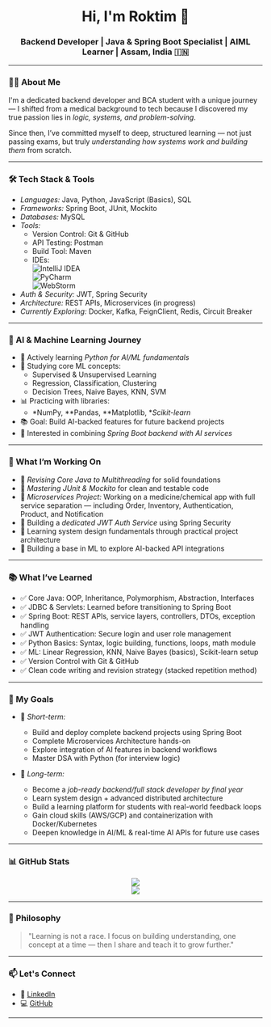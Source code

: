 <h1 align="center">Hi, I'm Roktim 👋</h1>
<h3 align="center">Backend Developer | Java & Spring Boot Specialist | AIML Learner | Assam, India 🇮🇳</h3>

---

### 👨‍💻 About Me

I'm a dedicated backend developer and BCA student with a unique journey — I shifted from a medical background to tech because I discovered my true passion lies in *logic, systems, and problem-solving*.

Since then, I’ve committed myself to deep, structured learning — not just passing exams, but truly *understanding how systems work and building them* from scratch.

---

### 🛠 Tech Stack & Tools

- *Languages:* Java, Python, JavaScript (Basics), SQL  
- *Frameworks:* Spring Boot, JUnit, Mockito  
- *Databases:* MySQL  
- *Tools:*  
  - Version Control: Git & GitHub  
  - API Testing: Postman  
  - Build Tool: Maven  
  - IDEs:  
    ![IntelliJ IDEA](https://img.shields.io/badge/IntelliJ_IDEA-000000?style=flat&logo=intellij-idea&logoColor=white)  
    ![PyCharm](https://img.shields.io/badge/PyCharm-000000?style=flat&logo=pycharm&logoColor=white)  
    ![WebStorm](https://img.shields.io/badge/WebStorm-000000?style=flat&logo=webstorm&logoColor=white)  
- *Auth & Security:* JWT, Spring Security  
- *Architecture:* REST APIs, Microservices (in progress)  
- *Currently Exploring:* Docker, Kafka, FeignClient, Redis, Circuit Breaker  

---

### 🤖 AI & Machine Learning Journey

- 🚀 Actively learning *Python for AI/ML fundamentals*
- 🧠 Studying core ML concepts:  
  - Supervised & Unsupervised Learning  
  - Regression, Classification, Clustering  
  - Decision Trees, Naive Bayes, KNN, SVM  
- 📊 Practicing with libraries:  
  - *NumPy, **Pandas, **Matplotlib, **Scikit-learn*  
- 📚 Goal: Build AI-backed features for future backend projects  
- 🤝 Interested in combining *Spring Boot backend with AI services*

---

### 🚧 What I’m Working On

- 🔄 *Revising Core Java to Multithreading* for solid foundations  
- 🧪 *Mastering JUnit & Mockito* for clean and testable code  
- 🧩 *Microservices Project:* Working on a medicine/chemical app with full service separation — including Order, Inventory, Authentication, Product, and Notification  
- 🔐 Building a *dedicated JWT Auth Service* using Spring Security  
- 🧠 Learning system design fundamentals through practical project architecture  
- 🤖 Building a base in ML to explore AI-backed API integrations  

---

### 📚 What I’ve Learned

- ✅ Core Java: OOP, Inheritance, Polymorphism, Abstraction, Interfaces  
- ✅ JDBC & Servlets: Learned before transitioning to Spring Boot  
- ✅ Spring Boot: REST APIs, service layers, controllers, DTOs, exception handling  
- ✅ JWT Authentication: Secure login and user role management  
- ✅ Python Basics: Syntax, logic building, functions, loops, math module  
- ✅ ML: Linear Regression, KNN, Naive Bayes (basics), Scikit-learn setup  
- ✅ Version Control with Git & GitHub  
- ✅ Clean code writing and revision strategy (stacked repetition method)

---

### 🎯 My Goals

- 🔨 *Short-term:*  
  - Build and deploy complete backend projects using Spring Boot  
  - Complete Microservices Architecture hands-on  
  - Explore integration of AI features in backend workflows  
  - Master DSA with Python (for interview logic)  

- 🚀 *Long-term:*  
  - Become a *job-ready backend/full stack developer by final year*  
  - Learn system design + advanced distributed architecture  
  - Build a learning platform for students with real-world feedback loops  
  - Gain cloud skills (AWS/GCP) and containerization with Docker/Kubernetes  
  - Deepen knowledge in AI/ML & real-time AI APIs for future use cases  

---

### 📊 GitHub Stats

<p align="center">
  <img src="https://github-readme-stats.vercel.app/api?username=roktimtaye&show_icons=true&theme=radical" />
  <br/>
  <img src="https://github-readme-streak-stats.herokuapp.com?user=roktimtaye&theme=radical" />
</p>

---

### 🧠 Philosophy

> "Learning is not a race. I focus on building understanding, one concept at a time — then I share and teach it to grow further."

---

### 📫 Let's Connect

- 💼 [LinkedIn](https://linkedin.com/in/YOUR_LINKEDIN)
- 💻 [GitHub](https://github.com/YOUR_GITHUB_USERNAME)

---
